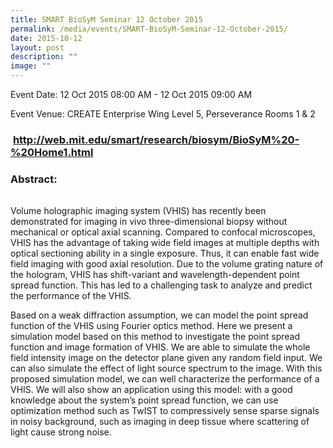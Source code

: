 ```yaml
---
title: SMART BioSyM Seminar 12 October 2015
permalink: /media/events/SMART-BioSyM-Seminar-12-October-2015/
date: 2015-10-12
layout: post
description: ""
image: ""
---
```

Event Date: 12 Oct 2015 08:00 AM - 12 Oct 2015 09:00 AM

Event Venue: CREATE Enterprise Wing Level 5, Perseverance Rooms 1 & 2

###  http://web.mit.edu/smart/research/biosym/BioSyM%20-%20Home1.html

### Abstract:

###### 

Volume holographic imaging system (VHIS) has recently been demonstrated for imaging in vivo three-dimensional biopsy without mechanical or optical axial scanning. Compared to confocal microscopes, VHIS has the advantage of taking wide field images at multiple depths with optical sectioning ability in a single exposure. Thus, it can enable fast wide field imaging with good axial resolution. Due to the volume grating nature of the hologram, VHIS has shift-variant and wavelength-dependent point spread function. This has led to a challenging task to analyze and predict the performance of the VHIS.

Based on a weak diffraction assumption, we can model the point spread function of the VHIS using Fourier optics method. Here we present a simulation model based on this method to investigate the point spread function and image formation of VHIS. We are able to simulate the whole field intensity image on the detector plane given any random field input. We can also simulate the effect of light source spectrum to the image. With this proposed simulation model, we can well characterize the performance of a VHIS. We will also show an application using this model: with a good knowledge about the system’s point spread function, we can use optimization method such as TwIST to compressively sense sparse signals in noisy background, such as imaging in deep tissue where scattering of light cause strong noise.